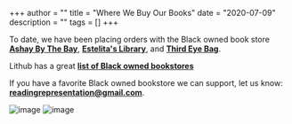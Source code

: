 +++
author = ""
title = "Where We Buy Our Books"
date = "2020-07-09"
description = ""
tags = []
+++

To date, we have been placing orders with the Black owned book store **[Ashay By The Bay](https://ashaybythebay.com
)**, **[Estelita's Library](https://bookshop.org/shop/estelitaslibrary)**, and **[Third Eye Bag](https://thirdeyebag.com/)**.  

Lithub has a great **[list of Black owned bookstores](https://lithub.com/you-can-order-today-from-these-black-owned-independent-bookstores/)**

If you have a favorite Black owned bookstore we can support, let us know: **<readingrepresentation@gmail.com>**.

![image](/images/books1.JPG)
![image](/images/books2.JPG)